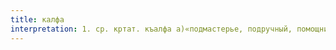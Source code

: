 ```yaml
---
title: калфа
interpretation: 1. ср. кртат. къалфа а)«подмастерье, подручный, помощник» (ремесленника и т. п.); б)«экономка; прислуга»
---
```

